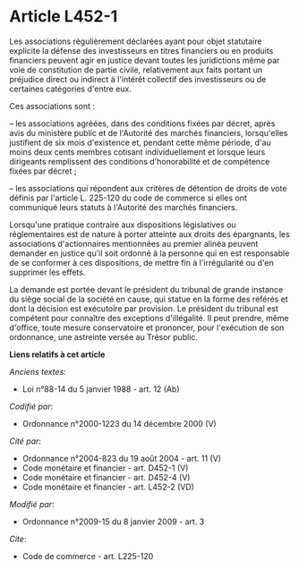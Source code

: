 # Article L452-1

Les associations régulièrement déclarées ayant pour objet statutaire explicite la défense des investisseurs en titres
financiers ou en produits financiers peuvent agir en justice devant toutes les juridictions même par voie de constitution de
partie civile, relativement aux faits portant un préjudice direct ou indirect à l'intérêt collectif des investisseurs ou de
certaines catégories d'entre eux.

Ces associations sont :

– les associations agréées, dans des conditions fixées par décret, après avis du ministère public et de l'Autorité des
marchés financiers, lorsqu'elles justifient de six mois d'existence et, pendant cette même période, d'au moins deux cents
membres cotisant individuellement et lorsque leurs dirigeants remplissent des conditions d'honorabilité et de compétence
fixées par décret ;

– les associations qui répondent aux critères de détention de droits de vote définis par l'article L. 225-120 du code de
commerce si elles ont communiqué leurs statuts à l'Autorité des marchés financiers.

Lorsqu'une pratique contraire aux dispositions législatives ou réglementaires est de nature à porter atteinte aux droits des
épargnants, les associations d'actionnaires mentionnées au premier alinéa peuvent demander en justice qu'il soit ordonné à la
personne qui en est responsable de se conformer à ces dispositions, de mettre fin à l'irrégularité ou d'en supprimer les
effets.

La demande est portée devant le président du tribunal de grande instance du siège social de la société en cause, qui statue
en la forme des référés et dont la décision est exécutoire par provision. Le président du tribunal est compétent pour
connaître des exceptions d'illégalité. Il peut prendre, même d'office, toute mesure conservatoire et prononcer, pour
l'exécution de son ordonnance, une astreinte versée au Trésor public.

**Liens relatifs à cet article**

_Anciens textes_:

  - Loi n°88-14 du 5 janvier 1988 - art. 12 (Ab)

_Codifié par_:

  - Ordonnance n°2000-1223 du 14 décembre 2000 (V)

_Cité par_:

  - Ordonnance n°2004-823 du 19 août 2004 - art. 11 (V)
  - Code monétaire et financier - art. D452-1 (V)
  - Code monétaire et financier - art. D452-4 (V)
  - Code monétaire et financier - art. L452-2 (VD)

_Modifié par_:

  - Ordonnance n°2009-15 du 8 janvier 2009 - art. 3

_Cite_:

  - Code de commerce - art. L225-120
